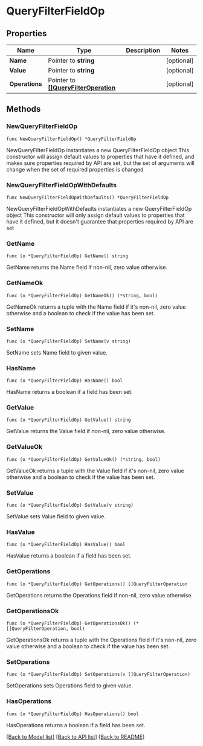 # QueryFilterFieldOp

## Properties

Name | Type | Description | Notes
------------ | ------------- | ------------- | -------------
**Name** | Pointer to **string** |  | [optional] 
**Value** | Pointer to **string** |  | [optional] 
**Operations** | Pointer to [**[]QueryFilterOperation**](QueryFilterOperation.md) |  | [optional] 

## Methods

### NewQueryFilterFieldOp

`func NewQueryFilterFieldOp() *QueryFilterFieldOp`

NewQueryFilterFieldOp instantiates a new QueryFilterFieldOp object
This constructor will assign default values to properties that have it defined,
and makes sure properties required by API are set, but the set of arguments
will change when the set of required properties is changed

### NewQueryFilterFieldOpWithDefaults

`func NewQueryFilterFieldOpWithDefaults() *QueryFilterFieldOp`

NewQueryFilterFieldOpWithDefaults instantiates a new QueryFilterFieldOp object
This constructor will only assign default values to properties that have it defined,
but it doesn't guarantee that properties required by API are set

### GetName

`func (o *QueryFilterFieldOp) GetName() string`

GetName returns the Name field if non-nil, zero value otherwise.

### GetNameOk

`func (o *QueryFilterFieldOp) GetNameOk() (*string, bool)`

GetNameOk returns a tuple with the Name field if it's non-nil, zero value otherwise
and a boolean to check if the value has been set.

### SetName

`func (o *QueryFilterFieldOp) SetName(v string)`

SetName sets Name field to given value.

### HasName

`func (o *QueryFilterFieldOp) HasName() bool`

HasName returns a boolean if a field has been set.

### GetValue

`func (o *QueryFilterFieldOp) GetValue() string`

GetValue returns the Value field if non-nil, zero value otherwise.

### GetValueOk

`func (o *QueryFilterFieldOp) GetValueOk() (*string, bool)`

GetValueOk returns a tuple with the Value field if it's non-nil, zero value otherwise
and a boolean to check if the value has been set.

### SetValue

`func (o *QueryFilterFieldOp) SetValue(v string)`

SetValue sets Value field to given value.

### HasValue

`func (o *QueryFilterFieldOp) HasValue() bool`

HasValue returns a boolean if a field has been set.

### GetOperations

`func (o *QueryFilterFieldOp) GetOperations() []QueryFilterOperation`

GetOperations returns the Operations field if non-nil, zero value otherwise.

### GetOperationsOk

`func (o *QueryFilterFieldOp) GetOperationsOk() (*[]QueryFilterOperation, bool)`

GetOperationsOk returns a tuple with the Operations field if it's non-nil, zero value otherwise
and a boolean to check if the value has been set.

### SetOperations

`func (o *QueryFilterFieldOp) SetOperations(v []QueryFilterOperation)`

SetOperations sets Operations field to given value.

### HasOperations

`func (o *QueryFilterFieldOp) HasOperations() bool`

HasOperations returns a boolean if a field has been set.


[[Back to Model list]](../README.md#documentation-for-models) [[Back to API list]](../README.md#documentation-for-api-endpoints) [[Back to README]](../README.md)


